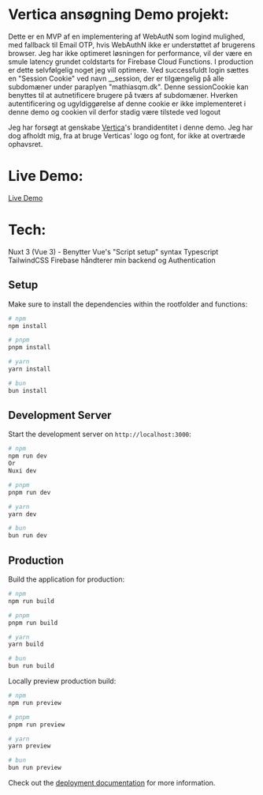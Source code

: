 
# Vertica ansøgning Demo projekt:
Dette er en MVP af en implementering af WebAutN som logind mulighed, med fallback til Email OTP, hvis WebAuthN ikke er understøttet af brugerens browser. Jeg har ikke optimeret løsningen for performance, vil der være en smule latency grundet coldstarts for Firebase Cloud Functions. I production er dette selvfølgelig noget jeg vill optimere. Ved successfuldt login sættes en "Session Cookie" ved navn __session, der er tilgængelig på alle subdomæner under paraplyen "mathiasqm.dk". Denne sessionCookie kan benyttes til at autnetificere brugere på tværs af subdomæner. Hverken autentificering og ugyldiggørelse af denne cookie er ikke implementeret i denne demo og cookien vil derfor stadig være tilstede ved logout 

Jeg har forsøgt at genskabe [Vertica]([https://auth.brandbrainai.com/](https://www.vertica.dk/))'s brandidentitet i denne demo. Jeg har dog afholdt mig, fra at bruge Verticas' logo og font, for ikke at overtræde ophavsret.

# Live Demo:
[Live Demo](https://auth.brandbrainai.com/)

# Tech:

Nuxt 3 (Vue 3) - Benytter Vue's "Script setup" syntax
Typescript
TailwindCSS
Firebase håndterer min backend og Authentication

## Setup

Make sure to install the dependencies within the rootfolder and functions:

```bash
# npm
npm install

# pnpm
pnpm install

# yarn
yarn install

# bun
bun install
```

## Development Server

Start the development server on `http://localhost:3000`:

```bash
# npm
npm run dev
Or
Nuxi dev

# pnpm
pnpm run dev

# yarn
yarn dev

# bun
bun run dev
```

## Production

Build the application for production:

```bash
# npm
npm run build

# pnpm
pnpm run build

# yarn
yarn build

# bun
bun run build
```

Locally preview production build:

```bash
# npm
npm run preview

# pnpm
pnpm run preview

# yarn
yarn preview

# bun
bun run preview
```

Check out the [deployment documentation](https://nuxt.com/docs/getting-started/deployment) for more information.
